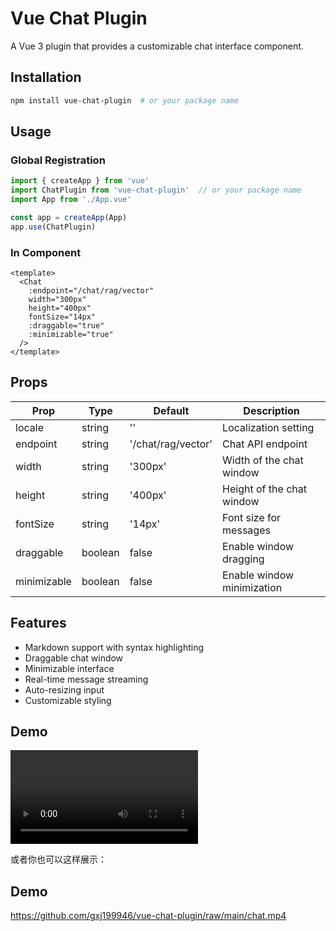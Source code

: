 # Vue Chat Plugin

A Vue 3 plugin that provides a customizable chat interface component.

## Installation

```bash
npm install vue-chat-plugin  # or your package name
```

## Usage

### Global Registration

```js
import { createApp } from 'vue'
import ChatPlugin from 'vue-chat-plugin'  // or your package name
import App from './App.vue'

const app = createApp(App)
app.use(ChatPlugin)
```

### In Component

```vue
<template>
  <Chat
    :endpoint="/chat/rag/vector"
    width="300px"
    height="400px"
    fontSize="14px"
    :draggable="true"
    :minimizable="true"
  />
</template>
```

## Props

| Prop | Type | Default | Description |
|------|------|---------|-------------|
| locale | string | '' | Localization setting |
| endpoint | string | '/chat/rag/vector' | Chat API endpoint |
| width | string | '300px' | Width of the chat window |
| height | string | '400px' | Height of the chat window |
| fontSize | string | '14px' | Font size for messages |
| draggable | boolean | false | Enable window dragging |
| minimizable | boolean | false | Enable window minimization |

## Features

- Markdown support with syntax highlighting
- Draggable chat window
- Minimizable interface
- Real-time message streaming
- Auto-resizing input
- Customizable styling

## Demo

![Demo Video](./chat.mp4)

或者你也可以这样展示：

## Demo

https://github.com/gxj199946/vue-chat-plugin/raw/main/chat.mp4
